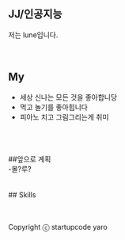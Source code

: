 ## JJ/인공지능
저는 lune입니다.
<br />
<br />
<br />
## My
- 세상 신나는 모든 것을 좋아합니당<br />
- 먹고 놀기를 좋아힙니다<br />
- 피아노 치고 그림그리는게 취미<br />
<br />
<br />
<br />
##앞으로 계획<br/>
-몰?루?
<br />
<br />
<br />
## Skills

</div>
<br />
<br />
<br />

Copyright ⓒ startupcode yaro